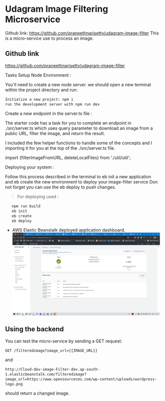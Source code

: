 # Udagram Image Filtering Microservice
Github link: https://github.com/praneethnarisetty/udagram-image-filter This is a micro-service use to process an image.
## Github link
https://github.com/praneethnarisetty/udagram-image-filter

Tasks Setup Node Environment :

 You'll need to create a new node server. we should open a new terminal within the project directory and run:

    Initialize a new project: npm i
    run the development server with npm run dev

Create a new endpoint in the server.ts file :

The starter code has a task for you to complete an endpoint in ./src/server.ts which uses query parameter to download an image from a public URL, filter the image, and return the result.

I included the few helper functions to handle some of the concepts and I importing it for you at the top of the ./src/server.ts file.

import {filterImageFromURL, deleteLocalFiles} from './util/util';

Deploying your system :

Follow this process described in the terminal to eb init a new application and eb create the new environment to deploy your image-filter service Don not forget you can use the eb deploy to push changes.


> For deploying used :

```terminal
   npm run build
   eb init
   eb create
   eb deploy
```

- AWS Elastic Beanstalk deployed application dashboard.
  ![depcruise generated graph](./deployment_screenshot/eb_app_deployed_and_running_on_aws.png)
## Using the backend
You can test the micro-service by sending a GET request:
```
GET /filteredimage?image_url={{IMAGE_URL}}
```
and
```
http://Cloud-dev-image-Filter-dev.ap-south-1.elasticbeanstalk.com/filteredimage?image_url=https://www.opensourcecms.com/wp-content/uploads/wordpress-logo.png
```
should return a changed image.
